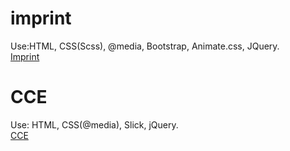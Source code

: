 # imprint
Use:HTML, CSS(Scss), @media, Bootstrap, Animate.css, JQuery.</br>
[Imprint](https://vitalinkaa.github.io/imprint/)



# ССE
Use: HTML, CSS(@media), Slick, jQuery.</br>
[ССE](https://vitalinkaa.github.io/layout_7hours/)
